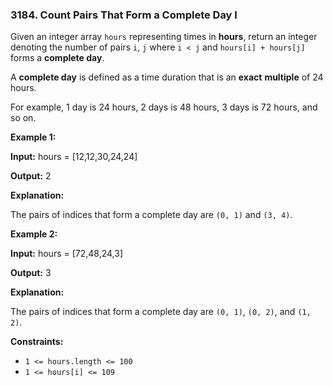 ### 3184\. Count Pairs That Form a Complete Day I

Given an integer array `hours` representing times in **hours**, return an integer denoting the number of pairs `i`, `j` where `i < j` and `hours[i] + hours[j]` forms a **complete day**.

A **complete day** is defined as a time duration that is an **exact** **multiple** of 24 hours.

For example, 1 day is 24 hours, 2 days is 48 hours, 3 days is 72 hours, and so on.

**Example 1:**

**Input:** hours = \[12,12,30,24,24\]

**Output:** 2

**Explanation:**

The pairs of indices that form a complete day are `(0, 1)` and `(3, 4)`.

**Example 2:**

**Input:** hours = \[72,48,24,3\]

**Output:** 3

**Explanation:**

The pairs of indices that form a complete day are `(0, 1)`, `(0, 2)`, and `(1, 2)`.

**Constraints:**

*   `1 <= hours.length <= 100`
*   `1 <= hours[i] <= 109`
